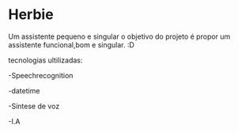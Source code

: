 # Herbie
 Um assistente pequeno e singular
o objetivo do projeto é propor um assistente funcional,bom e singular. :D

tecnologias ultilizadas:

-Speechrecognition 

-datetime

-Síntese de voz

-I.A